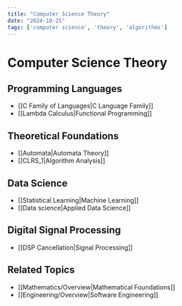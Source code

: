 ```yaml
---
title: "Computer Science Theory"
date: "2024-10-25"
tags: ['computer science', 'theory', 'algorithms']
---
```


# Computer Science Theory

## Programming Languages
- [[C Family of Languages|C Language Family]]
- [[Lambda Calculus|Functional Programming]]

## Theoretical Foundations
- [[Automata|Automata Theory]]
- [[CLRS_1|Algorithm Analysis]]

## Data Science
- [[Statistical Learning|Machine Learning]]
- [[Data science|Applied Data Science]]

## Digital Signal Processing
- [[DSP Cancellation|Signal Processing]]

## Related Topics
- [[Mathematics/Overview|Mathematical Foundations]]
- [[Engineering/Overview|Software Engineering]]
